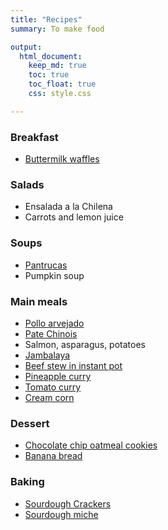 ```yaml
---
title: "Recipes"
summary: To make food

output:
  html_document:
    keep_md: true
    toc: true
    toc_float: true
    css: style.css

---
```


### Breakfast
- [Buttermilk waffles](https://www.jeremylabrecque.org/recipes/buttermilk_waffles)

### Salads
- Ensalada a la Chilena
- Carrots and lemon juice


### Soups
- [Pantrucas](https://www.jeremylabrecque.org/recipes/pantrucas)
- Pumpkin soup


###  Main meals
- [Pollo arvejado](https://www.jeremylabrecque.org/recipes/pollo_arvejado)
- [Pate Chinois](https://www.ricardocuisine.com/en/recipes/5541-pate-chinois-shepherd-s-pie)
- Salmon, asparagus, potatoes
- [Jambalaya](https://www.jeremylabrecque.org/recipes/jambalaya)
- [Beef stew in instant pot](https://www.jeremylabrecque.org/recipes/beef_stew)
- [Pineapple curry](https://www.jeremylabrecque.org/recipes/pineapple_curry)
- [Tomato curry](https://www.jeremylabrecque.org/recipes/tomato_curry)
- [Cream corn](https://www.jeremylabrecque.org/recipes/cream_corn)


### Dessert     
- [Chocolate chip oatmeal cookies](https://www.jeremylabrecque.org/recipes/chocolate_chip_oatmeal_cookies)
- [Banana bread](https://www.jeremylabrecque.org/recipes/banana_bread)

### Baking
- [Sourdough Crackers](https://www.jeremylabrecque.org/recipes/sourdough_crackers)
- [Sourdough miche](https://docs.google.com/spreadsheets/d/1yb-5Zq36HE50GGXyTz32piH-a77dev0GmCV95H-Tmx4/edit#gid=1965387700)

